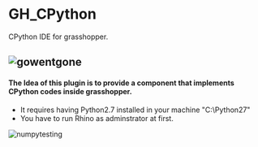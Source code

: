 # GH_CPython
CPython IDE for grasshopper. 


![gowentgone](https://user-images.githubusercontent.com/6969514/28756153-1cd1bc92-7569-11e7-9ce2-75ca52090598.JPG)
-----------

#### The Idea of this plugin is to provide a component that implements CPython codes inside grasshopper.
- It requires having Python2.7 installed in your machine "C:\Python27\"
- You have to run Rhino as adminstrator at first. 

![numpytesting](https://user-images.githubusercontent.com/6969514/28757043-236a2a28-757b-11e7-8896-91a661a17bc6.JPG)
